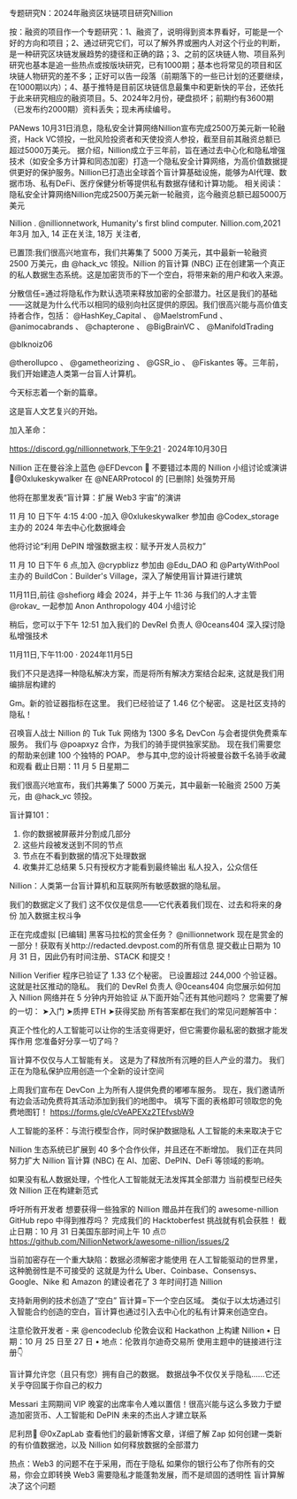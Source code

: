 专题研究N：2024年融资区块链项目研究Nillion



按：融资的项目作一个专题研究：1、融资了，说明得到资本界看好，可能是一个好的方向和项目；2、通过研究它们，可以了解外界或圈内人对这个行业的判断，是一种研究区块链发展趋势的捷径和正确的路；3、之前的区块链人物、项目系列研究也基本是追一些热点或按版块研究，已有1000期；基本也将常见的项目和区块链人物研究的差不多；正好可以告一段落（前期落下的一些已计划的还要继续，在1000期以内）；4、基于推特是目前区块链信息最集中和更新快的平台，还依托于此来研究相应的融资项目。5、2024年2月份，硬盘损坏；前期约有3600期（已发布约2000期）资料丢失；现未再续编号。

PANews 10月31日消息，隐私安全计算网络Nillion宣布完成2500万美元新一轮融资，Hack VC领投，一批风险投资者和天使投资人参投，截至目前其融资总额已超过5000万美元。
据介绍，Nillion成立于三年前，旨在通过去中心化和隐私增强技术（如安全多方计算和同态加密）打造一个隐私安全计算网络，为高价值数据提供更好的保护服务。Nillion已打造出全球首个盲计算基础设施，能够为AI代理、数据市场、私有DeFi、医疗保健分析等提供私有数据存储和计算功能。
相关阅读：隐私安全计算网络Nillion完成2500万美元新一轮融资，迄今融资总额已超5000万美元

Nillion
.
@nillionnetwork,
Humanity's first blind computer.
Nillion.com,2021年3月 加入,
14 正在关注,
18万 关注者,


已置顶:我们很高兴地宣布，我们共筹集了 5000 万美元，其中最新一轮融资 2500 万美元，由
@hack_vc
领投。Nillion 的盲计算 (NBC) 正在创建第一个真正的私人数据生态系统。这是加密货币的下一个空白，将带来新的用户和收入来源。

分散信任=通过将隐私作为默认选项来释放加密的全部潜力。社区是我们的基础——这就是为什么代币以相同的级别向社区提供的原因。我们很高兴能与高价值支持者合作，包括： 
@HashKey_Capital
 、 
@MaelstromFund
 、 
@animocabrands
 、 
@chapterone
 、 
@BigBrainVC
 、 
@ManifoldTrading
 
@blknoiz06
 
@therollupco
 、 
@gametheorizing
 、 
@GSR_io
 、 
@Fiskantes
等。三年前，我们开始建造人类第一台盲人计算机。

今天标志着一个新的篇章。

这是盲人文艺复兴的开始。

加入革命：

https://discord.gg/nillionnetwork,下午9:21 · 2024年10月30日

Nillion 正在曼谷涂上蓝色
@EFDevcon
 🔵
不要错过本周的 Nillion 小组讨论或演讲🧵@0xlukeskywalker
在
@NEARProtocol
的 [已删除] 处强势开局

他将在那里发表“盲计算：扩展 Web3 宇宙”的演讲

11 月 10 日下午 4:15 4:00 -加入
@0xlukeskywalker
参加由
@Codex_storage
主办的 2024 年去中心化数据峰会

他将讨论“利用 DePIN 增强数据主权：赋予开发人员权力”

11 月 10 日下午 6 点,加入
@crypblizz
参加由
@Edu_DAO
和
@PartyWithPool
主办的 BuildCon：Builder's Village，深入了解使用盲计算进行建筑

11月11日,前往
@shefiorg
峰会 2024，并于上午 11:36 与我们的人才主管
@rokav_
一起参加 Anon Anthropology 404 小组讨论

稍后，您可以于下午 12:51 加入我们的 DevRel 负责人
@0ceans404
深入探讨隐私增强技术

11月11日,下午11:00 · 2024年11月5日

我们不只是选择一种隐私解决方案，而是将所有解决方案结合起来,
这就是我们用编排层构建的

Gm。新的验证器指标在这里。
我们已经验证了 1.46 亿个秘密。
这是社区支持的隐私！

召唤盲人战士
Nillion 的 Tuk Tuk 网络为 1300 多名 DevCon 与会者提供免费乘车服务。
我们与
@poapxyz
合作，为我们的骑手提供独家奖励。
现在我们需要您的帮助来创建 100 个独特的 POAP。
参与其中,您的设计将被曼谷数千名骑手收藏和观看
截止日期：11 月 5 日星期二

我们很高兴地宣布，我们共筹集了 5000 万美元，其中最新一轮融资 2500 万美元，由
@hack_vc
领投。

盲计算101：
1. 你的数据被屏蔽并分割成几部分
2. 这些片段被发送到不同的节点
3. 节点在不看到数据的情况下处理数据
4. 收集并汇总结果
5.只有授权方才能看到最终输出
私人投入，公众信任

Nillion：人类第一台盲计算机和互联网所有敏感数据的隐私层。

我们的数据定义了我们
这不仅仅是信息——它代表着我们现在、过去和将来的身份
加入数据主权斗争

正在完成虚拟 [已编辑] 黑客马拉松的赏金任务？
@nillionnetwork
现在是赏金的一部分！获取有关http://redacted.devpost.com的所有信息
提交截止日期为 10 月 31 日，因此仍有时间注册、STACK 和提交！

Nillion Verifier 程序已验证了 1.33 亿个秘密。
已设置超过 244,000 个验证器。
这就是社区推动的隐私。
我们的 DevRel 负责人
@0ceans404
向您展示如何加入 Nillion 网络并在 5 分钟内开始验证
从下面开始👇还有其他问题吗？
您需要了解的一切：
➤入门
➤质押 ETH
➤获得奖励
所有答案都在我们的常见问题解答中：

真正个性化的人工智能可以让你的生活变得更好，但它需要你最私密的数据才能发挥作用
您准备好分享一切了吗？

盲计算不仅仅与人工智能有关。
这是为了释放所有沉睡的巨人产业的潜力。
我们正在为隐私保护应用创造一个全新的设计空间

上周我们宣布在 DevCon 上为所有人提供免费的嘟嘟车服务。
现在，我们邀请所有边会活动免费将其活动添加到我们的地图中。
填写下面的表格即可领取您的免费地图钉！
https://forms.gle/cVeAPEXz2TEfvsbW9

人工智能的圣杯：与流行模型合作，同时保护数据隐私
人工智能的未来取决于它

Nillion 生态系统已扩展到 40 多个合作伙伴，并且还在不断增加。
我们正在共同努力扩大 Nillion 盲计算 (NBC) 在 AI、加密、DePIN、DeFi 等领域的影响。

如果没有私人数据处理，个性化人工智能就无法发挥其全部潜力
当前模型已经失效
Nillion 正在构建新范式

呼吁所有开发者
想要获得一些独家的 Nillion 赠品并在我们的 awesome-nillion GitHub repo 中得到推荐吗？
完成我们的 Hacktoberfest 挑战就有机会获胜！
截止日期：10 月 31 日美国东部时间上午 10 点⏰
https://github.com/NillionNetwork/awesome-nillion/issues/2

当前加密存在一个重大缺陷：数据必须解密才能使用
在人工智能驱动的世界里，这种脆弱性是不可接受的
这就是为什么 Uber、Coinbase、Consensys、Google、Nike 和 Amazon 的建设者花了 3 年时间打造 Nillion

支持新用例的技术创造了“空白”
盲计算=下一个空白区域。
类似于以太坊通过引入智能合约创造的空白，盲计算也通过引入去中心化的私有计算来创造空白。

注意伦敦开发者 - 来
@encodeclub
伦敦会议和 Hackathon 上构建 Nillion
• 日期：10 月 25 日至 27 日
• 地点：伦敦肖尔迪奇交易所
使用主题中的链接进行注册👇

盲计算允许您（且只有您）拥有自己的数据。
数据战争不仅仅关乎隐私……它还关乎夺回属于你自己的权力

Messari 主网期间 VIP 晚宴的出席率令人难以置信！很高兴能与这么多致力于塑造加密货币、人工智能和 DePIN 未来的杰出人才建立联系

尼利昂🤝 
@0xZapLab
查看他们的最新博客文章，详细了解 Zap 如何创建一类新的有价值数据池，以及 Nillion 如何释放数据的全部潜力

热点：Web3 的问题不在于采用，而在于隐私
如果你的银行公布了你所有的交易，你会立即转换
Web3 需要隐私才能蓬勃发展，而不是顽固的透明性
盲计算解决了这个问题